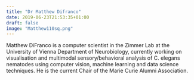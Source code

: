 ```yaml
---
title: "Dr Matthew Difranco"
date: 2019-06-23T21:53:35+01:00
draft: false
image: "Matthew110sq.png"
---
```

Matthew DiFranco is a computer scientist in the Zimmer Lab at the University of Vienna Department of Neurobiology, currently working on visualisation and multimodal sensory/behavioral analysis of C. elegans nematodes using computer vision, machine learning and data science techniques. He is the current Chair of the Marie Curie Alumni Association.
